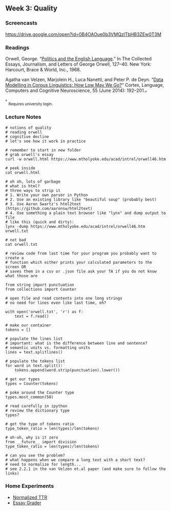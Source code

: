 ## Week 3: Quality

### Screencasts

https://drive.google.com/open?id=0B4OAOue0b3VMQzlTbHB3ZEw0T3M

### Readings

Orwell, George. “[Politics and the English
Language](https://drive.google.com/file/d/0B4OAOue0b3VMNjJFYmFreDFTc1k/view?usp=sharing).”
In The Collected Essays, Journalism, and Letters of George Orwell, 127–40. New
York: Harcourt, Brace & World, Inc., 1968.

Agatha van Velzen, Marjolein H., Luca Nanetti, and Peter P. de Deyn. “[Data
Modelling in Corpus Linguistics: How Low May We
Go?](http://www.sciencedirect.com/science/article/pii/S0010945213002554)”
Cortex, Language, Computers and Cognitive Neuroscience, 55 (June 2014):
192–201.<sub>†</sub>

<sup>†</sup> <sub>Requires university login.</sub>

### Lecture Notes

```
# notions of quality
# reading orwell
# cognitive decline
# let's see how it work in practice
```

```
# remember to start in new folder
# grab orwell's essay
curl -w orwell.html https://www.mtholyoke.edu/acad/intrel/orwell46.htm

# peek inside
cat orwell.html

# oh oh, lots of garbage
# what is html?
# three ways to strip it
# 1. Write your own parser in Python
# 2. Use an existing library like "beautiful soup" (probably best)
# 3. Use Aaron Swartz's html2text (https://github.com/aaronsw/html2text)
# 4. Use something a plain text browser like "lynx" and dump output to file
# like this (quick and dirty):
lynx -dump https://www.mtholyoke.edu/acad/intrel/orwell46.htm orwell.txt

# not bad
cat orwell.txt
```

```
# review code from last time for your program you probably want to create a
# function which either prints your calculated parameters to the screen OR
# saves them in a csv or .json file ask your TA if you do not know what those are

from string import punctuation
from collections import Counter

# open file and read contents into one long strings
# no need for lines even like last time, eh?

with open('orwell.txt', 'r') as f:
    text = f.read()

# make our container
tokens = []

# populate the lines list
# important: what is the difference between line and sentence?
# semantic units vs. formatting units
lines = text.splitlines()

# populate the tokens list
for word in text.split():
    tokens.append(word.strip(punctuation).lower())

# get our types
types = Counter(tokens)

# poke around the Counter type
types.most_common(50)

# read carefully in ipython
# review the dictionary type
types?

# get the type of tokens ratio
type_token_ratio = len(types)/len(tokens)

# oh-oh, why is it zero
from __future__ import division
type_token_ratio = len(types)/len(tokens)

# can you see the problem?
# what happens when we compare a long text with a short text?
# need to normalize for length...
# see 2.2.1 in the van Velzen et.al paper (and make sure to follow the links)
```

### Home Experiments

- [Normalized TTR](https://github.com/denten-courses/computing-context/blob/master/experiments/3-experiment/normal.md)
- [Essay
Grader](https://github.com/denten-courses/computing-context/blob/master/experiments/3-experiment/grader.md)
